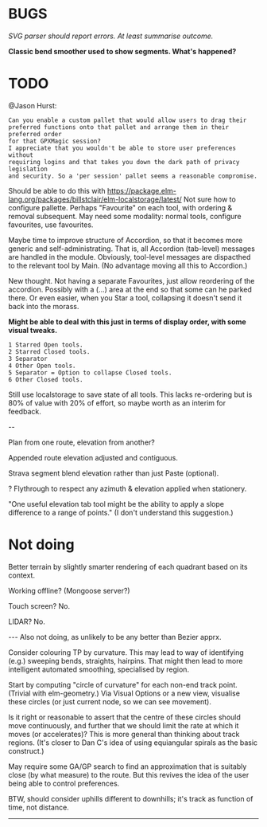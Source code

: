 

# BUGS

_SVG parser should report errors. At least summarise outcome._

**Classic bend smoother used to show segments. What's happened?**

# TODO

@Jason Hurst:

    Can you enable a custom pallet that would allow users to drag their 
    preferred functions onto that pallet and arrange them in their preferred order 
    for that GPXMagic session?
    I appreciate that you wouldn't be able to store user preferences without 
    requiring logins and that takes you down the dark path of privacy legislation 
    and security. So a 'per session' pallet seems a reasonable compromise.
    
Should be able to do this with https://package.elm-lang.org/packages/billstclair/elm-localstorage/latest/
Not sure how to configure pallette. Perhaps "Favourite" on each tool, with ordering & removal subsequent.
May need some modality: normal tools, configure favourites, use favourites.

Maybe time to improve structure of Accordion, so that it becomes more generic and self-administrating.
That is, all Accordion (tab-level) messages are handled in the module. Obviously, tool-level messages
are dispacthed to the relevant tool by Main. (No advantage moving all this to Accordion.)

New thought. Not having a separate Favourites, just allow reordering of the accordion.
Possibly with a (...) area at the end so that some can he parked there.
Or even easier, when you Star a tool, collapsing it doesn't send it back into the morass.

**Might be able to deal with this just in terms of display order, with some visual tweaks.**

    1 Starred Open tools.
    2 Starred Closed tools.
    3 Separator
    4 Other Open tools.
    5 Separator = Option to collapse Closed tools.
    6 Other Closed tools.

Still use localstorage to save state of all tools.
This lacks re-ordering but is 80% of value with 20% of effort, so maybe worth as an interim for feedback.

--

Plan from one route, elevation from another?

Appended route elevation adjusted and contiguous.

Strava segment blend elevation rather than just Paste (optional).

? Flythrough to respect any azimuth & elevation applied when stationery.

"One useful elevation tab tool might be the ability to apply a slope difference to a range of points."
(I don't understand this suggestion.)

# Not doing

Better terrain by slightly smarter rendering of each quadrant based on its context.

Working offline? (Mongoose server?)

Touch screen? No.

LIDAR? No.

--- Also not doing, as unlikely to be any better than Bezier apprx.

Consider colouring TP by curvature.
This may lead to way of identifying (e.g.) sweeping bends, straights, hairpins.
That might then lead to more intelligent automated smoothing, specialised by region.

Start by computing "circle of curvature" for each non-end track point. (Trivial with elm-geometry.)
Via Visual Options or a new view, visualise these circles (or just current node, so we can see movement).

Is it right or reasonable to assert that the centre of these circles should move continuously,
and further that we should limit the rate at which it moves (or accelerates)?
This is more general than thinking about track regions.
(It's closer to Dan C's idea of using equiangular spirals as the basic construct.)

May require some GA/GP search to find an approximation that is suitably close (by what measure) to the route.
But this revives the idea of the user being able to control preferences.

BTW, should consider uphills different to downhills; it's track as function of time, not distance.

---


